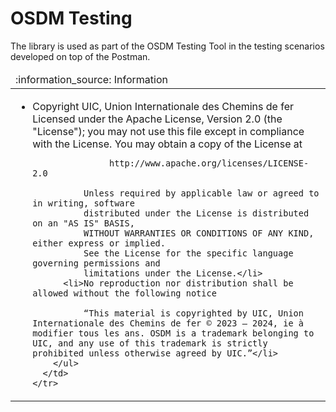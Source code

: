 # OSDM Testing

The library is used as part of the OSDM Testing Tool in the testing scenarios developed on top of the Postman.

<table>
  <thead>
    <tr>
      <td align="left">
        :information_source: Information
      </td>
    </tr>
  </thead>

  <tbody>
    <tr>
      <td>
        <ul>
          <li>Copyright UIC, Union Internationale des Chemins de fer
              Licensed under the Apache License, Version 2.0 (the "License");
              you may not use this file except in compliance with the License.
              You may obtain a copy of the License at
            
                   http://www.apache.org/licenses/LICENSE-2.0
                   
              Unless required by applicable law or agreed to in writing, software
              distributed under the License is distributed on an "AS IS" BASIS,
              WITHOUT WARRANTIES OR CONDITIONS OF ANY KIND, either express or implied.
              See the License for the specific language governing permissions and
              limitations under the License.</li>
          <li>No reproduction nor distribution shall be allowed without the following notice
            
              “This material is copyrighted by UIC, Union Internationale des Chemins de fer © 2023 – 2024, ie à modifier tous les ans. OSDM is a trademark belonging to UIC, and any use of this trademark is strictly prohibited unless otherwise agreed by UIC.”</li>
        </ul>
      </td>
    </tr>
  </tbody>
</table>
